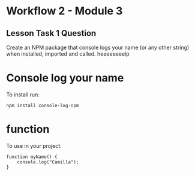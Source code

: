 # Workflow 2 - Module 3

## Lesson Task 1 Question

Create an NPM package that console logs your name (or any other string) when installed, imported and called. heeeeeeeelp


# Console log your name

To install run:

````
npm install console-log-npm
````

# function
To use in your project.

````
function myName() {
    console.log("Camilla");
}
````